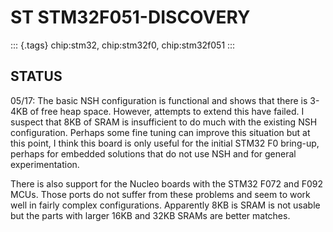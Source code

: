 ST STM32F051-DISCOVERY
======================

::: {.tags}
chip:stm32, chip:stm32f0, chip:stm32f051
:::

STATUS
------

05/17: The basic NSH configuration is functional and shows that there is
3-4KB of free heap space. However, attempts to extend this have failed.
I suspect that 8KB of SRAM is insufficient to do much with the existing
NSH configuration. Perhaps some fine tuning can improve this situation
but at this point, I think this board is only useful for the initial
STM32 F0 bring-up, perhaps for embedded solutions that do not use NSH
and for general experimentation.

There is also support for the Nucleo boards with the STM32 F072 and F092
MCUs. Those ports do not suffer from these problems and seem to work
well in fairly complex configurations. Apparently 8KB is SRAM is not
usable but the parts with larger 16KB and 32KB SRAMs are better matches.
